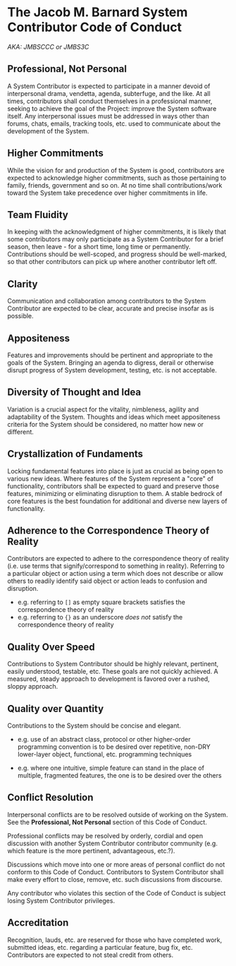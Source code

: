 # The Jacob M. Barnard System Contributor Code of Conduct

*AKA: JMBSCCC or JMBS3C*

## Professional, Not Personal

A System Contributor is expected to participate in a manner devoid of interpersonal drama, vendetta, agenda, subterfuge, and the like. At all times, contributors shall conduct themselves in a professional manner, seeking to achieve the goal of the Project: improve the System software itself. Any interpersonal issues must be addressed in ways other than forums, chats, emails, tracking tools, etc. used to communicate about the development of the System.

## Higher Commitments

While the vision for and production of the System is good, contributors are expected to acknowledge higher commitments, such as those pertaining to family, friends, government and so on. At no time shall contributions/work toward the System take precedence over higher commitments in life.

## Team Fluidity

In keeping with the acknowledgment of higher commitments, it is likely that some contributors may only participate as a System Contributor for a brief season, then leave - for a short time, long time or permanently. Contributions should be well-scoped, and progress should be well-marked, so that other contributors can pick up where another contributor left off.

## Clarity

Communication and collaboration among contributors to the System Contributor are expected to be clear, accurate and precise insofar as is possible.

## Appositeness

Features and improvements should be pertinent and appropriate to the goals of the System. Bringing an agenda to digress, derail or otherwise disrupt progress of System development, testing, etc. is not acceptable.

## Diversity of Thought and Idea

Variation is a crucial aspect for the vitality, nimbleness, agility and adaptability of the System. Thoughts and ideas which meet appositeness criteria for the System should be considered, no matter how new or different.

## Crystallization of Fundaments

Locking fundamental features into place is just as crucial as being open to various new ideas. Where features of the System represent a "core" of functionality, contributors shall be expected to guard and preserve those features, minimizing or eliminating disruption to them. A stable bedrock of core features is the best foundation for additional and diverse new layers of functionality.

## Adherence to the Correspondence Theory of Reality

Contributors are expected to adhere to the correspondence theory of reality (i.e. use terms that signify/correspond to something in reality). Referring to a particular object or action using a term which does not describe or allow others to readily identify said object or action leads to confusion and disruption.

  - e.g. referring to `[]` as empty square brackets satisfies the correspondence theory of reality
  - e.g. referring to `{}` as an underscore *does not* satisfy the correspondence theory of reality


## Quality Over Speed

Contributions to System Contributor should be highly relevant, pertinent, easily understood, testable, etc. These goals are not quickly achieved. A measured, steady approach to development is favored over a rushed, sloppy approach.

## Quality over Quantity

Contributions to the System should be concise and elegant.

  - e.g. use of an abstract class, protocol or other higher-order programming convention is to be desired over repetitive, non-DRY lower-layer object, functional, etc. programming techniques

  - e.g. where one intuitive, simple feature can stand in the place of multiple, fragmented features, the one is to be desired over the others

## Conflict Resolution

Interpersonal conflicts are to be resolved outside of working on the System. See the **Professional, Not Personal** section of this Code of Conduct.

Professional conflicts may be resolved by orderly, cordial and open discussion with another System Contributor contributor community (e.g. which feature is the more pertinent, advantageous, etc.?).

Discussions which move into one or more areas of personal conflict do not conform to this Code of Conduct. Contributors to System Contributor shall make every effort to close, remove, etc. such discussions from discourse.

Any contributor who violates this section of the Code of Conduct is subject losing System Contributor privileges.

## Accreditation

Recognition, lauds, etc. are reserved for those who have completed work, submitted ideas, etc. regarding a particular feature, bug fix, etc. Contributors are expected to not steal credit from others.